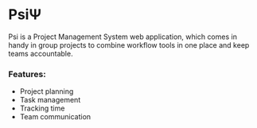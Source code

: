 # PsiΨ

Psi is a Project Management System web application, which comes in handy in group projects to combine workflow tools in one place and keep teams accountable.

### Features:
* Project planning
* Task management
* Tracking time
* Team communication